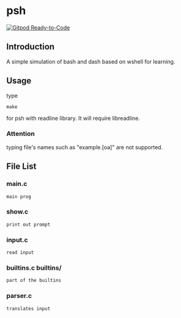 # psh
[![Gitpod Ready-to-Code](https://img.shields.io/badge/Gitpod-Ready--to--Code-blue?logo=gitpod)](https://gitpod.io/#https://github.com/myzhang1029/psh) 

## Introduction
A simple simulation of bash and dash based on wshell for learning.

## Usage
type

	make

for psh with readline library. It will require libreadline.


### Attention
typing file's names such as "example.[oa]" are not supported.

## File List
### main.c
	main prog

### show.c
	print out prompt

### input.c
	read input

### builtins.c builtins/
	part of the builtins

### parser.c
	translates input
